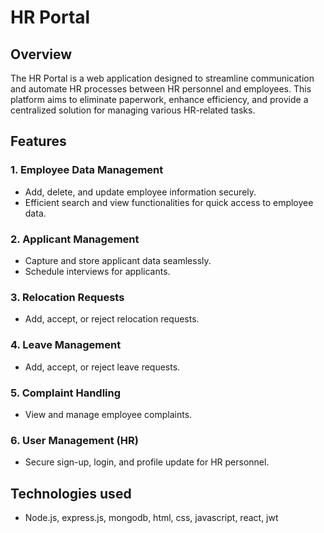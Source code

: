 # HR Portal

## Overview

The HR Portal is a web application designed to streamline communication and automate HR processes between HR personnel and employees. This platform aims to eliminate paperwork, enhance efficiency, and provide a centralized solution for managing various HR-related tasks.

## Features

### 1. Employee Data Management

- Add, delete, and update employee information securely.
- Efficient search and view functionalities for quick access to employee data.

### 2. Applicant Management

- Capture and store applicant data seamlessly.
- Schedule interviews for applicants.

### 3. Relocation Requests

- Add, accept, or reject relocation requests.

### 4. Leave Management

- Add, accept, or reject leave requests.

### 5. Complaint Handling

- View and manage employee complaints.

### 6. User Management (HR)

- Secure sign-up, login, and profile update for HR personnel.

## Technologies used

- Node.js, express.js, mongodb, html, css, javascript, react, jwt

